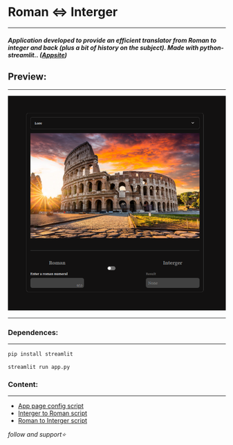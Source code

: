 # Roman <=> Interger
---
##### *Application developed to provide an efficient translator from Roman to integer and back (plus a bit of history on the subject). Made with python-streamlit.*. ([Appsite](https://roman-translator.streamlit.app/))

## Preview:
---
![img](img/capt.png)

---
### Dependences:
---
```
pip install streamlit
```
```
streamlit run app.py
```
### Content:
---
- [App page config script](app.py)
- [Interger to Roman script](IntergerToRoman.py)
- [Roman to Interger script](RomanToInterger.py)

*follow and support⭐️*